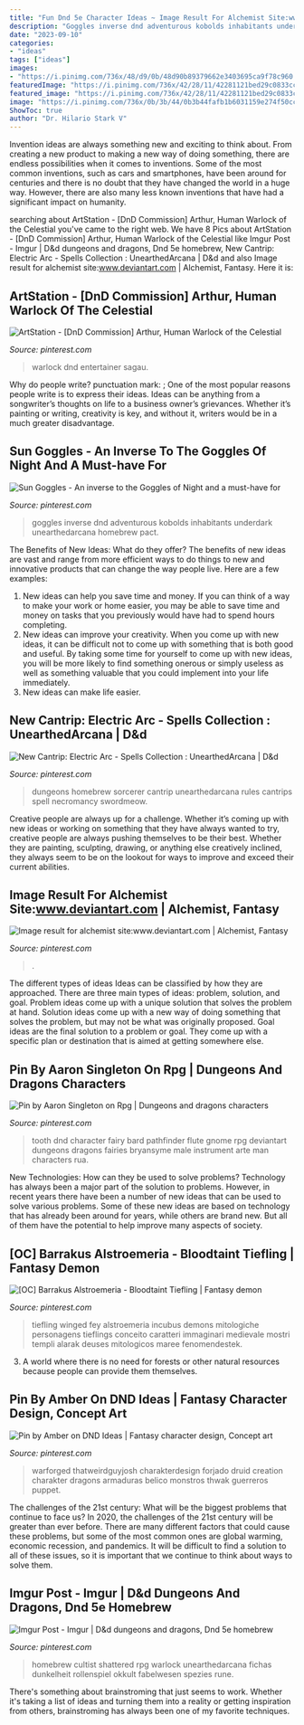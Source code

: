 ```yaml
---
title: "Fun Dnd 5e Character Ideas ~ Image Result For Alchemist Site:www.deviantart.com"
description: "Goggles inverse dnd adventurous kobolds inhabitants underdark unearthedarcana homebrew pact"
date: "2023-09-10"
categories:
- "ideas"
tags: ["ideas"]
images:
- "https://i.pinimg.com/736x/48/d9/0b/48d90b89379662e3403695ca9f78c960.jpg"
featuredImage: "https://i.pinimg.com/736x/42/28/11/42281121bed29c0833cc3f380d82b080.jpg"
featured_image: "https://i.pinimg.com/736x/42/28/11/42281121bed29c0833cc3f380d82b080.jpg"
image: "https://i.pinimg.com/736x/0b/3b/44/0b3b44fafb1b6031159e274f50cc0bff.jpg"
ShowToc: true
author: "Dr. Hilario Stark V"
---
```



Invention ideas are always something new and exciting to think about. From creating a new product to making a new way of doing something, there are endless possibilities when it comes to inventions. Some of the most common inventions, such as cars and smartphones, have been around for centuries and there is no doubt that they have changed the world in a huge way. However, there are also many less known inventions that have had a significant impact on humanity.

	

		
searching about ArtStation - [DnD Commission] Arthur, Human Warlock of the Celestial you've came to the right web. We have 8 Pics about ArtStation - [DnD Commission] Arthur, Human Warlock of the Celestial like Imgur Post - Imgur | D&amp;d dungeons and dragons, Dnd 5e homebrew, New Cantrip: Electric Arc - Spells Collection : UnearthedArcana | D&amp;d and also Image result for alchemist site:www.deviantart.com | Alchemist, Fantasy. Here it is:
		
    
## ArtStation - [DnD Commission] Arthur, Human Warlock Of The Celestial

<img loading=lazy src="https://i.pinimg.com/736x/0b/3b/44/0b3b44fafb1b6031159e274f50cc0bff.jpg" onerror="this.onerror=null;this.src='https://tse1.mm.bing.net/th?id=OIP.2T0ugyNJb91rn399u1_lMQHaJG&amp;pid=15.1';" alt="ArtStation - [DnD Commission] Arthur, Human Warlock of the Celestial">

_Source: pinterest.com_

>warlock dnd entertainer sagau. 

	

Why do people write?
punctuation mark: ;
One of the most popular reasons people write is to express their ideas. Ideas can be anything from a songwriter’s thoughts on life to a business owner’s grievances. Whether it’s painting or writing, creativity is key, and without it, writers would be in a much greater disadvantage.

    
## Sun Goggles - An Inverse To The Goggles Of Night And A Must-have For

<img loading=lazy src="https://i.pinimg.com/736x/48/d9/0b/48d90b89379662e3403695ca9f78c960.jpg" onerror="this.onerror=null;this.src='https://tse4.mm.bing.net/th?id=OIP.Qw3Uu001wpsc2HWde5DHFwHaKE&amp;pid=15.1';" alt="Sun Goggles - An inverse to the Goggles of Night and a must-have for">

_Source: pinterest.com_

>goggles inverse dnd adventurous kobolds inhabitants underdark unearthedarcana homebrew pact. 

	

The Benefits of New Ideas: What do they offer?
The benefits of new ideas are vast and range from more efficient ways to do things to new and innovative products that can change the way people live. Here are a few examples: 
1. New ideas can help you save time and money. If you can think of a way to make your work or home easier, you may be able to save time and money on tasks that you previously would have had to spend hours completing. 
2. New ideas can improve your creativity. When you come up with new ideas, it can be difficult not to come up with something that is both good and useful. By taking some time for yourself to come up with new ideas, you will be more likely to find something onerous or simply useless as well as something valuable that you could implement into your life immediately. 
3. New ideas can make life easier.

    
## New Cantrip: Electric Arc - Spells Collection : UnearthedArcana | D&amp;d

<img loading=lazy src="https://i.pinimg.com/736x/30/72/7c/30727ca16d68567bd504607b7efded1d.jpg" onerror="this.onerror=null;this.src='https://tse3.mm.bing.net/th?id=OIP.Hv8hjzSd0yJzDlgAIYCyLAHaFl&amp;pid=15.1';" alt="New Cantrip: Electric Arc - Spells Collection : UnearthedArcana | D&amp;d">

_Source: pinterest.com_

>dungeons homebrew sorcerer cantrip unearthedarcana rules cantrips spell necromancy swordmeow. 

	

Creative people are always up for a challenge. Whether it’s coming up with new ideas or working on something that they have always wanted to try, creative people are always pushing themselves to be their best. Whether they are painting, sculpting, drawing, or anything else creatively inclined, they always seem to be on the lookout for ways to improve and exceed their current abilities.

    
## Image Result For Alchemist Site:www.deviantart.com | Alchemist, Fantasy

<img loading=lazy src="https://i.pinimg.com/736x/42/28/11/42281121bed29c0833cc3f380d82b080.jpg" onerror="this.onerror=null;this.src='https://tse3.mm.bing.net/th?id=OIP.MVCDJMEokW9yvRFrQ9gG9QHaLd&amp;pid=15.1';" alt="Image result for alchemist site:www.deviantart.com | Alchemist, Fantasy">

_Source: pinterest.com_

>. 

	

The different types of ideas
Ideas can be classified by how they are approached. There are three main types of ideas: problem, solution, and goal. Problem ideas come up with a unique solution that solves the problem at hand. Solution ideas come up with a new way of doing something that solves the problem, but may not be what was originally proposed. Goal ideas are the final solution to a problem or goal. They come up with a specific plan or destination that is aimed at getting somewhere else.

    
## Pin By Aaron Singleton On Rpg | Dungeons And Dragons Characters

<img loading=lazy src="https://i.pinimg.com/736x/26/94/cf/2694cfb0814917f6cef8fab634b55b3a.jpg" onerror="this.onerror=null;this.src='https://tse1.mm.bing.net/th?id=OIP.B18i2cGFJnbhdM4V-2gMfQHaJ8&amp;pid=15.1';" alt="Pin by Aaron Singleton on Rpg | Dungeons and dragons characters">

_Source: pinterest.com_

>tooth dnd character fairy bard pathfinder flute gnome rpg deviantart dungeons dragons fairies bryansyme male instrument arte man characters rua. 

	

New Technologies: How can they be used to solve problems?
Technology has always been a major part of the solution to problems. However, in recent years there have been a number of new ideas that can be used to solve various problems. Some of these new ideas are based on technology that has already been around for years, while others are brand new. But all of them have the potential to help improve many aspects of society.

    
## [OC] Barrakus Alstroemeria - Bloodtaint Tiefling | Fantasy Demon

<img loading=lazy src="https://i.pinimg.com/736x/02/35/74/023574656f4e50c7cba79948b9569432.jpg" onerror="this.onerror=null;this.src='https://tse4.mm.bing.net/th?id=OIP.rJPHCnpZkRBf8g0uyaxC2QHaLT&amp;pid=15.1';" alt="[OC] Barrakus Alstroemeria - Bloodtaint Tiefling | Fantasy demon">

_Source: pinterest.com_

>tiefling winged fey alstroemeria incubus demons mitologiche personagens tieflings conceito caratteri immaginari medievale mostri templi alarak deuses mitologicos maree fenomendestek. 

	

3. A world where there is no need for forests or other natural resources because people can provide them themselves. 

    
## Pin By Amber On DND Ideas | Fantasy Character Design, Concept Art

<img loading=lazy src="https://i.pinimg.com/736x/48/ff/2a/48ff2ab4e61186ae52450c20ac1ef06f.jpg" onerror="this.onerror=null;this.src='https://tse3.mm.bing.net/th?id=OIP.hgkk2vKSs3VhEi_psWgqtQHaNF&amp;pid=15.1';" alt="Pin by Amber on DND Ideas | Fantasy character design, Concept art">

_Source: pinterest.com_

>warforged thatweirdguyjosh charakterdesign forjado druid creation charakter dragons armaduras belico monstros thwak guerreros puppet. 

	

The challenges of the 21st century: What will be the biggest problems that continue to face us?
In 2020, the challenges of the 21st century will be greater than ever before. There are many different factors that could cause these problems, but some of the most common ones are global warming, economic recession, and pandemics. It will be difficult to find a solution to all of these issues, so it is important that we continue to think about ways to solve them.

    
## Imgur Post - Imgur | D&amp;d Dungeons And Dragons, Dnd 5e Homebrew

<img loading=lazy src="https://i.pinimg.com/736x/43/00/c1/4300c14a2d47aa038753c9fcd6db1ffc.jpg" onerror="this.onerror=null;this.src='https://tse4.mm.bing.net/th?id=OIP.pBB2z-QUaPb7SqY9BK99UAHaKe&amp;pid=15.1';" alt="Imgur Post - Imgur | D&amp;d dungeons and dragons, Dnd 5e homebrew">

_Source: pinterest.com_

>homebrew cultist shattered rpg warlock unearthedarcana fichas dunkelheit rollenspiel okkult fabelwesen spezies rune. 

	

There's something about brainstroming that just seems to work. Whether it's taking a list of ideas and turning them into a reality or getting inspiration from others, brainstroming has always been one of my favorite techniques.

